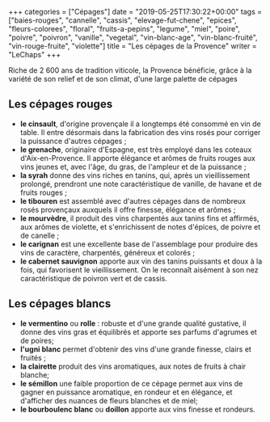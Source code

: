 +++
categories = ["Cépages"]
date = "2019-05-25T17:30:22+00:00"
tags = ["baies-rouges", "cannelle", "cassis", "elevage-fut-chene", "epices", "fleurs-colorees", "floral", "fruits-a-pepins", "legume", "miel", "poire", "poivre", "poivron", "vanille", "vegetal", "vin-blanc-age", "vin-blanc-fruité", "vin-rouge-fruite", "violette"] 
title = "Les cépages de la Provence"
writer = "LeChaps"
+++

Riche de 2 600 ans de tradition viticole, la Provence bénéficie, grâce à la variété de son relief et de son climat, d'une large palette de cépages

## Les cépages rouges

* **le cinsault**,  d'origine provençale il a longtemps été consommé en vin de table. Il entre désormais dans la fabrication des vins rosés pour corriger la puissance d'autres cépages ;
* **le grenache**, originaire d'Espagne, est très employé dans les coteaux d'Aix-en-Provence. Il apporte élégance et arômes de fruits rouges aux vins jeunes et, avec l'âge, du gras, de l'ampleur et de la puissance ;
* **la syrah** donne des vins riches en tanins, qui, après un vieillissement prolongé, prendront une note caractéristique de vanille, de havane et de fruits rouges ;
* **le tibouren** est assemblé avec d'autres cépages dans de nombreux rosés provençaux auxquels il offre finesse, élégance et arômes ;
* **le mourvèdre**, il produit des vins charpentés aux tanins fins et affirmés, aux arômes de violette, et s'enrichissent de notes d'épices, de poivre et de canelle ;
* **le carignan** est une excellente base de l'assemblage pour produire des vins de caractère, charpentés, généreux et colorés ;
* **le cabernet sauvignon** apporte aux vin des tanins puissants et doux à la fois, qui favorisent le vieillissement. On le reconnaît aisément à son nez caractéristique de poivron vert et de cassis.

## Les cépages blancs

* **le vermentino** ou **rolle** : robuste et d'une grande qualité gustative, il donne des vins gras et équilibrés et apporte ses parfums d'agrumes et de poires;
* **l'ugni blanc** permet d'obtenir des vins d'une grande finesse, clairs et fruités ;
* **la clairette** produit des vins aromatiques, aux notes de fruits à chair blanche;
* **le sémillon** une faible proportion de ce cépage permet aux vins de gagner en puissance aromatique, en rondeur et en élégance, et d'afficher des nuances de fleurs blanches et de miel;
* **le bourboulenc blanc** ou **doillon** apporte aux vins finesse et rondeurs.
